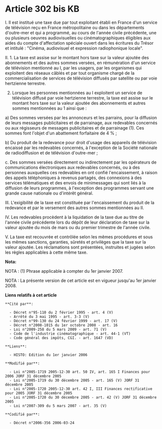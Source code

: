 # Article 302 bis KB

I. Il est institué une taxe due par tout exploitant établi en France d'un service de télévision reçu en France métropolitaine
ou dans les départements d'outre-mer et qui a programmé, au cours de l'année civile précédente, une ou plusieurs oeuvres
audiovisuelles ou cinématographiques éligibles aux aides du compte d'affectation spéciale ouvert dans les écritures du Trésor
et intitulé : "Cinéma, audiovisuel et expression radiophonique locale".

II. 1. La taxe est assise sur le montant hors taxe sur la valeur ajoutée des abonnements et des autres sommes versées, en
rémunération d'un service de télévision mentionné au I, par les usagers, par les organismes qui exploitent des réseaux câblés
et par tout organisme chargé de la commercialisation de services de télévision diffusés par satellite ou par voie hertzienne
terrestre.

2. Lorsque les personnes mentionnées au I exploitent un service de télévision diffusé par voie hertzienne terrestre, la taxe
est assise sur le montant hors taxe sur la valeur ajoutée des abonnements et autres sommes mentionnées au 1 ainsi que :

a) Des sommes versées par les annonceurs et les parrains, pour la diffusion de leurs messages publicitaires et de parrainage,
aux redevables concernés ou aux régisseurs de messages publicitaires et de parrainage (1). Ces sommes font l'objet d'un
abattement forfaitaire de 4 % ;

b) Du produit de la redevance pour droit d'usage des appareils de télévision encaissé par les redevables concernés, à
l'exception de la Société nationale de radiodiffusion et de télévision d'outre-mer ;

c. Des sommes versées directement ou indirectement par les opérateurs de communications électroniques aux redevables
concernés, ou à des personnes auxquelles ces redevables en ont confié l'encaissement, à raison des appels téléphoniques à
revenus partagés, des connexions à des services télématiques et des envois de minimessages qui sont liés à la diffusion de
leurs programmes, à l'exception des programmes servant une grande cause nationale ou d'intérêt général.

III. L'exigibilité de la taxe est constituée par l'encaissement du produit de la redevance et par le versement des autres
sommes mentionnées au II.

IV. Les redevables procèdent à la liquidation de la taxe due au titre de l'année civile précédente lors du dépôt de leur
déclaration de taxe sur la valeur ajoutée du mois de mars ou du premier trimestre de l'année civile.

V. La taxe est recouvrée et contrôlée selon les mêmes procédures et sous les mêmes sanctions, garanties, sûretés et
privilèges que la taxe sur la valeur ajoutée. Les réclamations sont présentées, instruites et jugées selon les règles
applicables à cette même taxe.

**Nota:**

NOTA : (1) Phrase applicable à compter du 1er janvier 2007.

NOTA : La présente version de cet article est en vigueur jusqu'au 1er janvier 2008.

**Liens relatifs à cet article**

	**Cité par**:

	  - Décret n°95-110 du 2 février 1995 - art. 4 (V)
	  - Arrêté du 3 mai 1995 - art. 3-3 (V)
	  - Décret n°99-130 du 24 février 1999 - art. 17 (V)
	  - Décret n°2008-1015 du 1er octobre 2008 - art. 16
	  - Loi n°2009-258 du 5 mars 2009 - art. 71 (V)
	  - Code de l'industrie cinématographique - art. 44-1 (VT)
	  - Code général des impôts, CGI. - art. 1647 (VD)

	**Liens**:

	  - HISTO: Edition du 1er janvier 2006

	**Modifié par**:

	  - Loi n°2005-1719 2005-12-30 art. 50 IV, art. 165 I Finances pour 2006 JORF 31 décembre 2005
	  - Loi n°2005-1719 du 30 décembre 2005 - art. 165 (V) JORF 31 décembre 2005
	  - Loi n°2005-1720 2005-12-30 art. 42 I, III Finances rectificative pour 2005 JORF 31 décembre 2005
	  - Loi n°2005-1720 du 30 décembre 2005 - art. 42 (V) JORF 31 décembre 2005
	  - Loi n°2007-309 du 5 mars 2007 - art. 35 (V)

	**Codifié par**:

	  - Décret n°2006-356 2006-03-24

